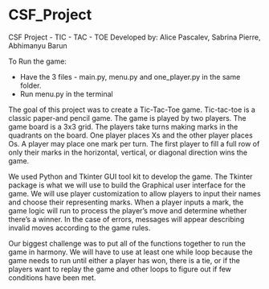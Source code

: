 # CSF_Project
CSF Project - TIC - TAC - TOE
Developed by: Alice Pascalev, Sabrina Pierre, Abhimanyu Barun

To Run the game:
  - Have the 3 files - main.py, menu.py and one_player.py in the same folder.
  - Run menu.py in the terminal

The goal of this project was to create a Tic-Tac-Toe game. Tic-tac-toe is a classic paper-and pencil game.
The game is played by two players. The game board is a 3x3 grid. The players take turns making marks in the quadrants on the board. One player places Xs and the other player places Os. A player may place one mark per turn. The first player to fill a full row of only their marks in the horizontal, vertical, or diagonal direction wins the game.

We used Python and Tkinter GUI tool kit to develop the game. The Tkinter package is what we will use to build the Graphical user interface for the game. We will use player customization to allow players to input their names and choose their representing marks. When a player inputs a mark, the game logic will run to process the player’s move and determine whether there’s a winner. In the case of errors, messages will appear describing invalid moves according to the game rules.

Our biggest challenge was to put all of the functions together to run the game in harmony. We will have to use at least one while loop because the game needs to run until either a player has won, there is a tie, or if the players want to replay the game and other loops to figure out if few conditions have been met.
